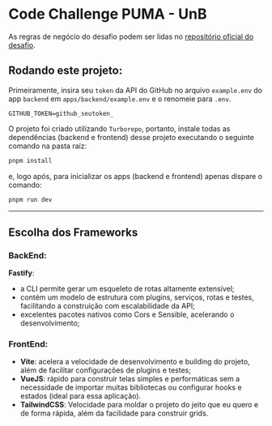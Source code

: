 # Code Challenge PUMA - UnB

As regras de negócio do desafio podem ser lidas no [repositório oficial do desafio](https://github.com/jeffersonfelixdev/puma-code-challenge).

## Rodando este projeto:

Primeiramente, insira seu `token` da API do GitHub no arquivo `example.env` do app `backend` em `apps/backend/example.env` e o renomeie para `.env`.

```
GITHUB_TOKEN=github_seutoken_
```

O projeto foi criado utilizando `Turborepo`, portanto, instale todas as dependências (backend e frontend) desse projeto executando o seguinte comando na pasta raíz:

```sh
pnpm install
```

e, logo após, para inicializar os apps (backend e frontend) apenas dispare o comando:

```sh
pnpm run dev
```

---

## Escolha dos Frameworks

### BackEnd:
**Fastify**:
- a CLI permite gerar um esqueleto de rotas altamente extensível;
- contém um modelo de estrutura com plugins, serviços, rotas e testes, facilitando a construição com escalabilidade da API;
- excelentes pacotes nativos como Cors e Sensible, acelerando o desenvolvimento;

### FrontEnd:

- **Vite**: acelera a velocidade de desenvolvimento e building do projeto, além de facilitar configurações de plugins e testes;
- **VueJS**: rápido para construir telas simples e performáticas sem a necessidade de importar muitas bibliotecas ou configurar hooks e estados (ideal para essa aplicação).
- **TailwindCSS**: Velocidade para moldar o projeto do jeito que eu quero e de forma rápida, além da facilidade para construir grids.



